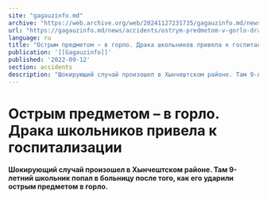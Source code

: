 ```yaml
---
site: "gagauzinfo.md"
archive: "https://web.archive.org/web/20241127231735/gagauzinfo.md/news/accidents/ostrym-predmetom-v-gorlo-draka-shkolnikov-privela-k-gospitalizacii"
url: "https://gagauzinfo.md/news/accidents/ostrym-predmetom-v-gorlo-draka-shkolnikov-privela-k-gospitalizacii"
language: ru
title: "Острым предметом – в горло. Драка школьников привела к госпитализации"
publication: '[[Gagauzinfo]]'
published: '2022-09-12'
section: accidents
description: "Шокирующий случай произошел в Хынчештском районе. Там 9-летний школьник попал в больницу после того, как его ударили острым предметом в горло."
---
```


# Острым предметом – в горло. Драка школьников привела к госпитализации

**Шокирующий случай произошел в Хынчештском районе. Там 9-летний школьник попал в больницу после того, как его ударили острым предметом в горло.**